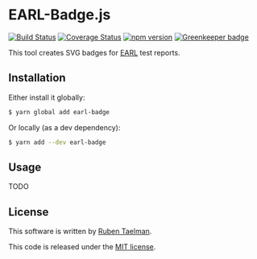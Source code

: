 # EARL-Badge.js

[![Build Status](https://travis-ci.org/rubensworks/earl-badge.js.svg?branch=master)](https://travis-ci.org/rubensworks/earl-badge.js)
[![Coverage Status](https://coveralls.io/repos/github/rubensworks/earl-badge.js/badge.svg?branch=master)](https://coveralls.io/github/rubensworks/earl-badge.js?branch=master)
[![npm version](https://badge.fury.io/js/earl-badge.svg)](https://www.npmjs.com/package/earl-badge) [![Greenkeeper badge](https://badges.greenkeeper.io/rubensworks/earl-badge.js.svg)](https://greenkeeper.io/)

This tool creates SVG badges for [EARL](https://www.w3.org/TR/EARL10-Schema/) test reports.

## Installation

Either install it globally:

```bash
$ yarn global add earl-badge
```

Or locally (as a dev dependency):

```bash
$ yarn add --dev earl-badge
```

## Usage

TODO

## License
This software is written by [Ruben Taelman](http://rubensworks.net/).

This code is released under the [MIT license](http://opensource.org/licenses/MIT).
